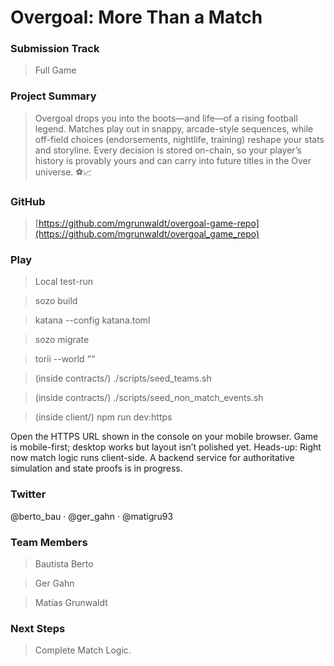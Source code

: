# Overgoal: More Than a Match

### Submission Track

> Full Game

### Project Summary

> Overgoal drops you into the boots—and life—of a rising football legend. Matches play out in snappy, arcade-style sequences, while off-field choices (endorsements, nightlife, training) reshape your stats and storyline. Every decision is stored on-chain, so your player’s history is provably yours and can carry into future titles in the Over universe. ⚽️📈

### GitHub

> [https://github.com/mgrunwaldt/overgoal-game-repo](https://github.com/mgrunwaldt/overgoal_game_repo)

### Play

> Local test-run

> sozo build

> katana --config katana.toml

> sozo migrate

> torii --world "<world-address>"

> (inside contracts/) ./scripts/seed_teams.sh

> (inside contracts/) ./scripts/seed_non_match_events.sh

> (inside client/) npm run dev:https

Open the HTTPS URL shown in the console on your mobile browser.
Game is mobile-first; desktop works but layout isn’t polished yet.
 Heads-up: Right now match logic runs client-side. A backend service for authoritative simulation and state proofs is in progress.

### Twitter

@berto_bau · @ger_gahn · @matigru93

### Team Members

> Bautista Berto

> Ger Gahn

> Matías Grunwaldt

### Next Steps

> Complete Match Logic.
